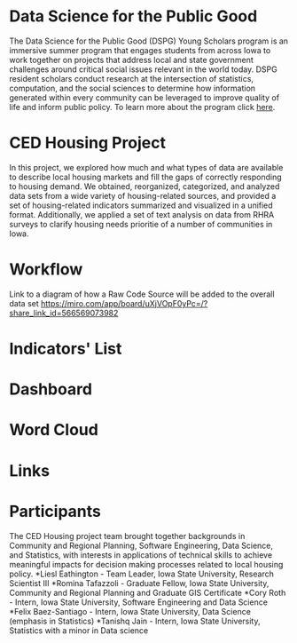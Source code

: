 # Data Science for the Public Good
The Data Science for the Public Good (DSPG) Young Scholars program is an immersive summer program that engages students from across Iowa to work together on projects that address local and state government challenges around critical social issues relevant in the world today. DSPG resident scholars conduct research at the intersection of statistics, computation, and the social sciences to determine how information generated within every community can be leveraged to improve quality of life and inform public policy. To learn more about the program click [here](https://dspg.iastate.edu/).
# CED Housing Project
In this project, we explored how much and what types of data are available to describe local housing markets and fill the gaps of correctly responding to housing demand. We obtained, reorganized, categorized, and analyzed data sets from a wide variety of housing-related sources, and provided a set of housing-related indicators summarized and visualized in a unified format. Additionally, we applied a set of text analysis on data from RHRA surveys to clarify housing needs prioritie of a number of communities in Iowa.
# Workflow
Link to a diagram of how a Raw Code Source will be added to the overall data set <https://miro.com/app/board/uXjVOpF0yPc=/?share_link_id=566569073982>
# Indicators' List
# Dashboard
# Word Cloud
# Links
# Participants
The CED Housing project team brought together backgrounds in Community and Regional Planning, Software Engineering, Data Science, and Statistics, with interests in applications of technical skills to achieve meaningful impacts for decision making processes related to local housing policy.
*Liesl Eathington - Team Leader, Iowa State University, Research Scientist III
*Romina Tafazzoli - Graduate Fellow, Iowa State University, Community and Regional Planning and Graduate GIS Certificate
*Cory Roth - Intern, Iowa State University, Software Engineering and Data Science
*Felix Baez-Santiago - Intern, Iowa State University, Data Science (emphasis in Statistics)
*Tanishq Jain - Intern, Iowa State University, Statistics with a minor in Data science

